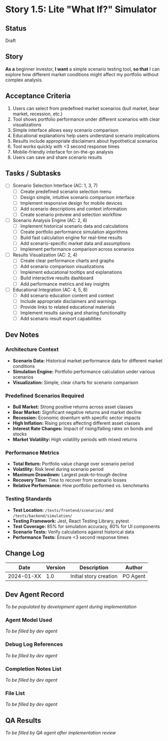 # Story 1.5: Lite "What If?" Simulator

## Status
Draft

## Story
**As a** beginner investor,
**I want** a simple scenario testing tool,
**so that** I can explore how different market conditions might affect my portfolio without complex analysis.

## Acceptance Criteria
1. Users can select from predefined market scenarios (bull market, bear market, recession, etc.)
2. Tool shows portfolio performance under different scenarios with clear visualizations
3. Simple interface allows easy scenario comparison
4. Educational explanations help users understand scenario implications
5. Results include appropriate disclaimers about hypothetical scenarios
6. Tool works quickly with <3 second response times
7. Mobile-friendly interface for on-the-go analysis
8. Users can save and share scenario results

## Tasks / Subtasks
- [ ] Scenario Selection Interface (AC: 1, 3, 7)
  - [ ] Create predefined scenario selection menu
  - [ ] Design simple, intuitive scenario comparison interface
  - [ ] Implement responsive design for mobile devices
  - [ ] Add scenario descriptions and context information
  - [ ] Create scenario preview and selection workflow
- [ ] Scenario Analysis Engine (AC: 2, 6)
  - [ ] Implement historical scenario data and calculations
  - [ ] Create portfolio performance simulation algorithms
  - [ ] Build fast calculation engine for real-time results
  - [ ] Add scenario-specific market data and assumptions
  - [ ] Implement performance comparison across scenarios
- [ ] Results Visualization (AC: 2, 4)
  - [ ] Create clear performance charts and graphs
  - [ ] Add scenario comparison visualizations
  - [ ] Implement educational tooltips and explanations
  - [ ] Build interactive results dashboard
  - [ ] Add performance metrics and key insights
- [ ] Educational Integration (AC: 4, 5, 8)
  - [ ] Add scenario education content and context
  - [ ] Include appropriate disclaimers and warnings
  - [ ] Provide links to related educational materials
  - [ ] Implement results saving and sharing functionality
  - [ ] Add scenario result export capabilities

## Dev Notes

### Architecture Context
- **Scenario Data:** Historical market performance data for different market conditions
- **Simulation Engine:** Portfolio performance calculation under various scenarios
- **Visualization:** Simple, clear charts for scenario comparison

### Predefined Scenarios Required
- **Bull Market:** Strong positive returns across asset classes
- **Bear Market:** Significant negative returns and market decline
- **Recession:** Economic downturn with specific sector impacts
- **High Inflation:** Rising prices affecting different asset classes
- **Interest Rate Changes:** Impact of rising/falling rates on bonds and stocks
- **Market Volatility:** High volatility periods with mixed returns

### Performance Metrics
- **Total Return:** Portfolio value change over scenario period
- **Volatility:** Risk level during scenario period
- **Maximum Drawdown:** Largest peak-to-trough decline
- **Recovery Time:** Time to recover from scenario losses
- **Relative Performance:** How portfolio performed vs. benchmarks

### Testing Standards
- **Test Location:** `/tests/frontend/scenarios/` and `/tests/backend/simulation/`
- **Testing Framework:** Jest, React Testing Library, pytest
- **Test Coverage:** 85% for simulation accuracy, 80% for UI components
- **Scenario Tests:** Verify calculations against historical data
- **Performance Tests:** Ensure <3 second response times

## Change Log
| Date | Version | Description | Author |
|------|---------|-------------|---------|
| 2024-01-XX | 1.0 | Initial story creation | PO Agent |

## Dev Agent Record
*To be populated by development agent during implementation*

### Agent Model Used
*To be filled by dev agent*

### Debug Log References
*To be filled by dev agent*

### Completion Notes List
*To be filled by dev agent*

### File List
*To be filled by dev agent*

## QA Results
*To be filled by QA agent after implementation review*
